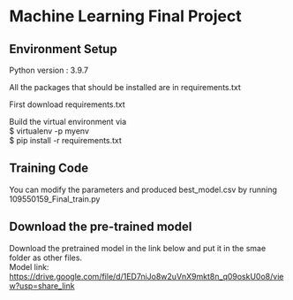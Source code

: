 # Machine Learning Final Project

## Environment Setup

Python version : 3.9.7

All the packages that should be installed are in requirements.txt

First download requirements.txt

Build the virtual environment via   
$ virtualenv -p <path to python version> myenv  
$ pip install -r requirements.txt

## Training Code
You can modify the parameters and produced best_model.csv by running 109550159_Final_train.py

## Download the pre-trained model
Download the pretrained model in the link below and put it in the smae folder as other files.  
Model link: https://drive.google.com/file/d/1ED7niJo8w2uVnX9mkt8n_q09oskU0o8/view?usp=share_link
